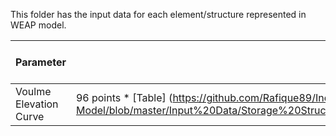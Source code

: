 This folder has the input data for each element/structure represented in WEAP model.


Parameter | value | Significance of Parameter | Quality of Data | Required Data
--- | --- | --- | --- | --- |
Voulme Elevation Curve | 96 points * [Table] (https://github.com/Rafique89/Indus-Basin-WEAP-Model/blob/master/Input%20Data/Storage%20Structures%20Reservoirs/Tarbela/Volume%20Elevation%20Curve.csv | lora
